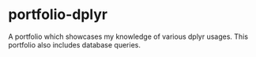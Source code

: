 # portfolio-dplyr
A portfolio which showcases my knowledge of various dplyr usages. This portfolio also includes database queries.
